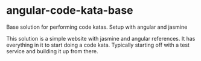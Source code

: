# angular-code-kata-base
Base solution for performing code katas. Setup with angular and jasmine

This solution is a simple website with jasmine and angular references. It
has everything in it to start doing a code kata. Typically starting off with a test
service and building it up from there.
